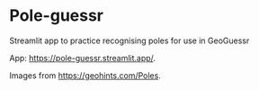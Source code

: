 # Pole-guessr

Streamlit app to practice recognising poles for use in GeoGuessr

App: https://pole-guessr.streamlit.app/.

Images from https://geohints.com/Poles.

